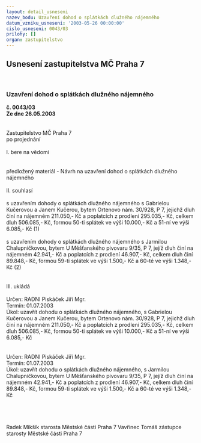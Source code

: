 ```yaml
---
layout: detail_usneseni
nazev_bodu: Uzavření dohod o splátkách dlužného nájemného
datum_vzniku_usneseni: '2003-05-26 00:00:00'
cislo_usneseni: 0043/03
prilohy: []
organ: zastupitelstvo
---
```

<div id="ucUsn_pList" class="usn">
	<span><h2>Usnesení zastupitelstva MČ Praha 7 </h2>
<br></span><div class="standBody">
<span><h3>Uzavření dohod o splátkách dlužného nájemného</h3></span><div class="center">
		<strong>č. 0043/03</strong><br>
	</div>
<div class="center">
		<strong>Ze dne 26.05.2003</strong><br><br>
	</div>
<br>Zastupitelstvo MČ Praha 7<br>po projednání<br><br>I.	bere na vědomí<br><br> <br>předložený materiál - Návrh na uzavření dohod o splátkách dlužného nájemného<br><br>II.	souhlasí <br><br>s uzavřením dohody o splátkách dlužného nájemného s Gabrielou Kučerovou a Janem Kučerou, bytem Ortenovo nám. 30/928, P 7, jejichž dluh činí na nájemném 211.050,- Kč a poplatcích z prodlení 295.035,- Kč, celkem dluh 506.085,- Kč, formou 50-ti splátek ve výši 10.000,- Kč a 51-ní ve výši 6.085,- Kč (1)<br><br>s uzavřením dohody o splátkách dlužného nájemného s Jarmilou Chalupníčkovou, bytem U Měšťanského pivovaru 9/35, P 7, jejíž dluh činí na nájemném 42.941,- Kč a poplatcích z prodlení 46.907,- Kč, celkem dluh činí 89.848,- Kč, formou 59-ti splátek ve výši 1.500,- Kč a 60-té ve výši 1.348,- Kč (2)<br><br><br>III.	ukládá <br><br>Určen:	RADNI Piskáček Jiří Mgr.<br>Termín: 01.07.2003<br>Úkol:	uzavřít dohodu o splátkách dlužného nájemného, s Gabrielou Kučerovou a Janem Kučerou, bytem Ortenovo nám. 30/928, P 7, jejichž dluh činí na nájemném 211.050,- Kč a poplatcích z prodlení 295.035,- Kč, celkem dluh 506.085,- Kč, formou 50-ti splátek ve výši 10.000,- Kč a 51-ní ve výši 6.085,- Kč<br> <br><br>Určen:	RADNI Piskáček Jiří Mgr.<br>Termín: 01.07.2003<br>Úkol:	uzavřít dohodu o splátkách dlužného nájemného, s Jarmilou Chalupníčkovou, bytem U Měšťanského pivovaru 9/35, P 7, jejíž dluh činí na nájemném 42.941,- Kč a poplatcích z prodlení 46.907,- Kč, celkem dluh činí 89.848,- Kč, formou 59-ti splátek ve výši 1.500,- Kč a 60-té ve výši 1.348,- Kč<br> <br><br> <br>	<br> Radek Mikšík starosta Městské části Praha 7	 Vavřinec Tomáš zástupce starosty Městské části Praha 7<br>	<br><br>
</div>
</div>